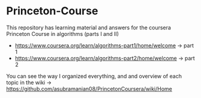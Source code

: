 # Princeton-Course

This repository has learning material and answers for the coursera Princeton Course in algorithms (parts I and II)
* https://www.coursera.org/learn/algorithms-part1/home/welcome -> part 1
* https://www.coursera.org/learn/algorithms-part2/home/welcome -> part 2

You can see the way I organized everything, and and overview of each topic in the wiki -> https://github.com/asubramanian08/PrincetonCoursera/wiki/Home
